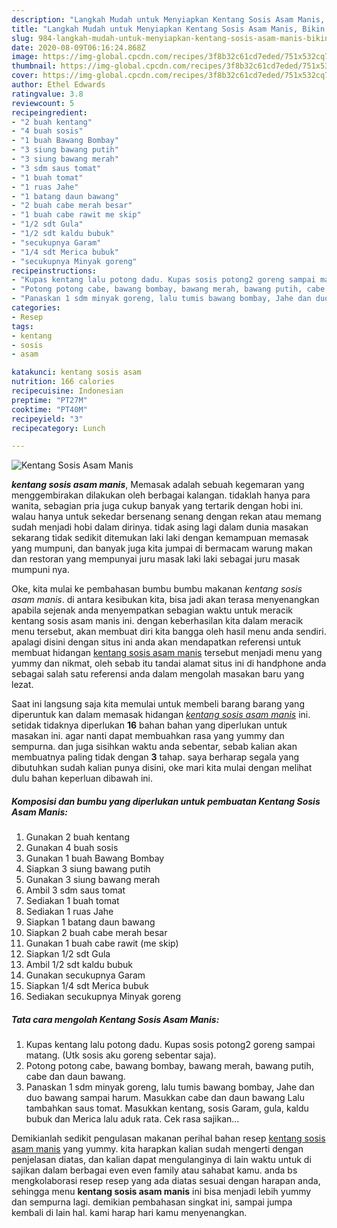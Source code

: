 ```yaml
---
description: "Langkah Mudah untuk Menyiapkan Kentang Sosis Asam Manis, Bikin Ngiler"
title: "Langkah Mudah untuk Menyiapkan Kentang Sosis Asam Manis, Bikin Ngiler"
slug: 984-langkah-mudah-untuk-menyiapkan-kentang-sosis-asam-manis-bikin-ngiler
date: 2020-08-09T06:16:24.868Z
image: https://img-global.cpcdn.com/recipes/3f8b32c61cd7eded/751x532cq70/kentang-sosis-asam-manis-foto-resep-utama.jpg
thumbnail: https://img-global.cpcdn.com/recipes/3f8b32c61cd7eded/751x532cq70/kentang-sosis-asam-manis-foto-resep-utama.jpg
cover: https://img-global.cpcdn.com/recipes/3f8b32c61cd7eded/751x532cq70/kentang-sosis-asam-manis-foto-resep-utama.jpg
author: Ethel Edwards
ratingvalue: 3.8
reviewcount: 5
recipeingredient:
- "2 buah kentang"
- "4 buah sosis"
- "1 buah Bawang Bombay"
- "3 siung bawang putih"
- "3 siung bawang merah"
- "3 sdm saus tomat"
- "1 buah tomat"
- "1 ruas Jahe"
- "1 batang daun bawang"
- "2 buah cabe merah besar"
- "1 buah cabe rawit me skip"
- "1/2 sdt Gula"
- "1/2 sdt kaldu bubuk"
- "secukupnya Garam"
- "1/4 sdt Merica bubuk"
- "secukupnya Minyak goreng"
recipeinstructions:
- "Kupas kentang lalu potong dadu. Kupas sosis potong2 goreng sampai matang. (Utk sosis aku goreng sebentar saja)."
- "Potong potong cabe, bawang bombay, bawang merah, bawang putih, cabe dan daun bawang."
- "Panaskan 1 sdm minyak goreng, lalu tumis bawang bombay, Jahe dan duo bawang sampai harum. Masukkan cabe dan daun bawang Lalu tambahkan saus tomat. Masukkan kentang, sosis Garam, gula, kaldu bubuk dan Merica lalu aduk rata. Cek rasa sajikan..."
categories:
- Resep
tags:
- kentang
- sosis
- asam

katakunci: kentang sosis asam 
nutrition: 166 calories
recipecuisine: Indonesian
preptime: "PT27M"
cooktime: "PT40M"
recipeyield: "3"
recipecategory: Lunch

---
```



![Kentang Sosis Asam Manis](https://img-global.cpcdn.com/recipes/3f8b32c61cd7eded/751x532cq70/kentang-sosis-asam-manis-foto-resep-utama.jpg)

<b><i>kentang sosis asam manis</i></b>, Memasak adalah sebuah kegemaran yang menggembirakan dilakukan oleh berbagai kalangan. tidaklah hanya para wanita, sebagian pria juga cukup banyak yang tertarik dengan hobi ini. walau hanya untuk sekedar bersenang senang dengan rekan atau memang sudah menjadi hobi dalam dirinya. tidak asing lagi dalam dunia masakan sekarang tidak sedikit ditemukan laki laki dengan kemampuan memasak yang mumpuni, dan banyak juga kita jumpai di bermacam warung makan dan restoran yang mempunyai juru masak laki laki sebagai juru masak mumpuni nya.

Oke, kita mulai ke pembahasan bumbu bumbu makanan <i>kentang sosis asam manis</i>. di antara kesibukan kita, bisa jadi akan terasa menyenangkan apabila sejenak anda menyempatkan sebagian waktu untuk meracik kentang sosis asam manis ini. dengan keberhasilan kita dalam meracik menu tersebut, akan membuat diri kita bangga oleh hasil menu anda sendiri. apalagi disini dengan situs ini anda akan mendapatkan referensi untuk membuat hidangan <u>kentang sosis asam manis</u> tersebut menjadi menu yang yummy dan nikmat, oleh sebab itu tandai alamat situs ini di handphone anda sebagai salah satu referensi anda dalam mengolah masakan baru yang lezat.




Saat ini langsung saja kita memulai untuk membeli barang barang yang diperuntuk kan dalam memasak hidangan <u><i>kentang sosis asam manis</i></u> ini. setidak tidaknya diperlukan <b>16</b> bahan bahan yang diperlukan untuk masakan ini. agar nanti dapat membuahkan rasa yang yummy dan sempurna. dan juga sisihkan waktu anda sebentar, sebab kalian akan membuatnya paling tidak dengan <b>3</b> tahap. saya berharap segala yang dibutuhkan sudah kalian punya disini, oke mari kita mulai dengan melihat dulu bahan keperluan dibawah ini.

<!--inarticleads1-->

##### Komposisi dan bumbu yang diperlukan untuk pembuatan Kentang Sosis Asam Manis:

1. Gunakan 2 buah kentang
1. Gunakan 4 buah sosis
1. Gunakan 1 buah Bawang Bombay
1. Siapkan 3 siung bawang putih
1. Gunakan 3 siung bawang merah
1. Ambil 3 sdm saus tomat
1. Sediakan 1 buah tomat
1. Sediakan 1 ruas Jahe
1. Siapkan 1 batang daun bawang
1. Siapkan 2 buah cabe merah besar
1. Gunakan 1 buah cabe rawit (me skip)
1. Siapkan 1/2 sdt Gula
1. Ambil 1/2 sdt kaldu bubuk
1. Gunakan secukupnya Garam
1. Siapkan 1/4 sdt Merica bubuk
1. Sediakan secukupnya Minyak goreng




<!--inarticleads2-->

##### Tata cara mengolah Kentang Sosis Asam Manis:

1. Kupas kentang lalu potong dadu. Kupas sosis potong2 goreng sampai matang. (Utk sosis aku goreng sebentar saja).
1. Potong potong cabe, bawang bombay, bawang merah, bawang putih, cabe dan daun bawang.
1. Panaskan 1 sdm minyak goreng, lalu tumis bawang bombay, Jahe dan duo bawang sampai harum. Masukkan cabe dan daun bawang Lalu tambahkan saus tomat. Masukkan kentang, sosis Garam, gula, kaldu bubuk dan Merica lalu aduk rata. Cek rasa sajikan...




Demikianlah sedikit pengulasan makanan perihal bahan resep <u>kentang sosis asam manis</u> yang yummy. kita harapkan kalian sudah mengerti dengan penjelasan diatas, dan kalian dapat mengulanginya di lain waktu untuk di sajikan dalam berbagai even even family atau sahabat kamu. anda bs mengkolaborasi resep resep yang ada diatas sesuai dengan harapan anda, sehingga menu <b>kentang sosis asam manis</b> ini bisa menjadi lebih yummy dan sempurna lagi. demikian pembahasan singkat ini, sampai jumpa kembali di lain hal. kami harap hari kamu menyenangkan.
